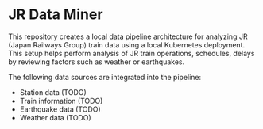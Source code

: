 # JR Data Miner

This repository creates a local data pipeline architecture for analyzing JR (Japan Railways Group) train data using a local Kubernetes deployment. This setup helps perform analysis of JR train operations, schedules, delays by reviewing factors such as weather or earthquakes.

The following data sources are integrated into the pipeline:

-   Station data (TODO)
-   Train information (TODO)
-   Earthquake data (TODO)
-   Weather data (TODO)

